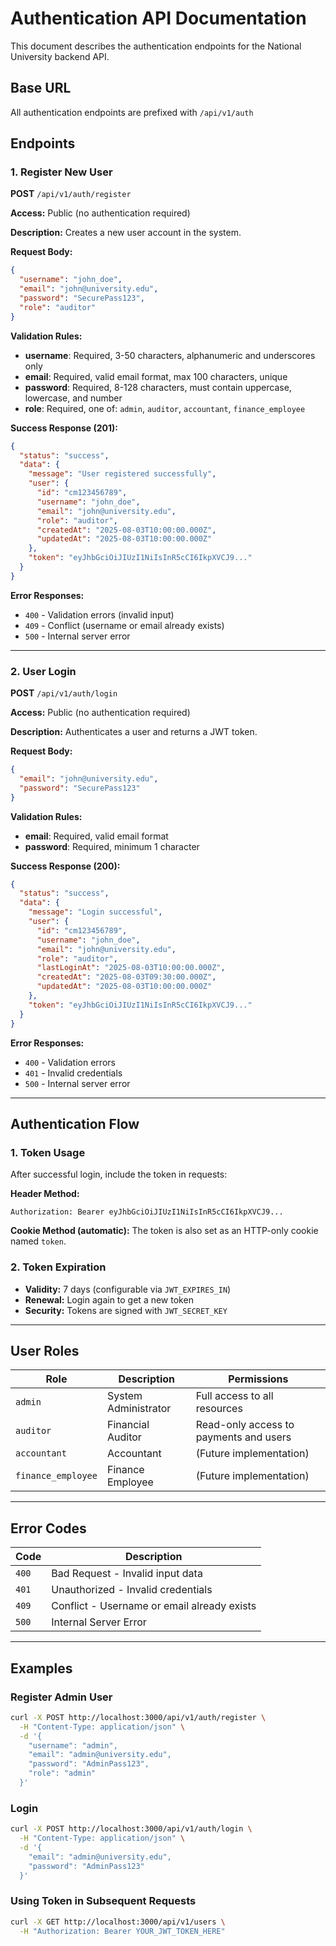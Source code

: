 # Authentication API Documentation

This document describes the authentication endpoints for the National University backend API.

## Base URL

All authentication endpoints are prefixed with `/api/v1/auth`

## Endpoints

### 1. Register New User

**POST** `/api/v1/auth/register`

**Access:** Public (no authentication required)

**Description:** Creates a new user account in the system.

**Request Body:**

```json
{
  "username": "john_doe",
  "email": "john@university.edu",
  "password": "SecurePass123",
  "role": "auditor"
}
```

**Validation Rules:**

- **username**: Required, 3-50 characters, alphanumeric and underscores only
- **email**: Required, valid email format, max 100 characters, unique
- **password**: Required, 8-128 characters, must contain uppercase, lowercase, and number
- **role**: Required, one of: `admin`, `auditor`, `accountant`, `finance_employee`

**Success Response (201):**

```json
{
  "status": "success",
  "data": {
    "message": "User registered successfully",
    "user": {
      "id": "cm123456789",
      "username": "john_doe",
      "email": "john@university.edu",
      "role": "auditor",
      "createdAt": "2025-08-03T10:00:00.000Z",
      "updatedAt": "2025-08-03T10:00:00.000Z"
    },
    "token": "eyJhbGciOiJIUzI1NiIsInR5cCI6IkpXVCJ9..."
  }
}
```

**Error Responses:**

- `400` - Validation errors (invalid input)
- `409` - Conflict (username or email already exists)
- `500` - Internal server error

---

### 2. User Login

**POST** `/api/v1/auth/login`

**Access:** Public (no authentication required)

**Description:** Authenticates a user and returns a JWT token.

**Request Body:**

```json
{
  "email": "john@university.edu",
  "password": "SecurePass123"
}
```

**Validation Rules:**

- **email**: Required, valid email format
- **password**: Required, minimum 1 character

**Success Response (200):**

```json
{
  "status": "success",
  "data": {
    "message": "Login successful",
    "user": {
      "id": "cm123456789",
      "username": "john_doe",
      "email": "john@university.edu",
      "role": "auditor",
      "lastLoginAt": "2025-08-03T10:00:00.000Z",
      "createdAt": "2025-08-03T09:30:00.000Z",
      "updatedAt": "2025-08-03T10:00:00.000Z"
    },
    "token": "eyJhbGciOiJIUzI1NiIsInR5cCI6IkpXVCJ9..."
  }
}
```

**Error Responses:**

- `400` - Validation errors
- `401` - Invalid credentials
- `500` - Internal server error

---

## Authentication Flow

### 1. Token Usage

After successful login, include the token in requests:

**Header Method:**

```
Authorization: Bearer eyJhbGciOiJIUzI1NiIsInR5cCI6IkpXVCJ9...
```

**Cookie Method (automatic):**
The token is also set as an HTTP-only cookie named `token`.

### 2. Token Expiration

- **Validity:** 7 days (configurable via `JWT_EXPIRES_IN`)
- **Renewal:** Login again to get a new token
- **Security:** Tokens are signed with `JWT_SECRET_KEY`

---

## User Roles

| Role               | Description          | Permissions                            |
| ------------------ | -------------------- | -------------------------------------- |
| `admin`            | System Administrator | Full access to all resources           |
| `auditor`          | Financial Auditor    | Read-only access to payments and users |
| `accountant`       | Accountant           | (Future implementation)                |
| `finance_employee` | Finance Employee     | (Future implementation)                |

---

## Error Codes

| Code  | Description                                 |
| ----- | ------------------------------------------- |
| `400` | Bad Request - Invalid input data            |
| `401` | Unauthorized - Invalid credentials          |
| `409` | Conflict - Username or email already exists |
| `500` | Internal Server Error                       |

---

## Examples

### Register Admin User

```bash
curl -X POST http://localhost:3000/api/v1/auth/register \
  -H "Content-Type: application/json" \
  -d '{
    "username": "admin",
    "email": "admin@university.edu",
    "password": "AdminPass123",
    "role": "admin"
  }'
```

### Login

```bash
curl -X POST http://localhost:3000/api/v1/auth/login \
  -H "Content-Type: application/json" \
  -d '{
    "email": "admin@university.edu",
    "password": "AdminPass123"
  }'
```

### Using Token in Subsequent Requests

```bash
curl -X GET http://localhost:3000/api/v1/users \
  -H "Authorization: Bearer YOUR_JWT_TOKEN_HERE"
```
